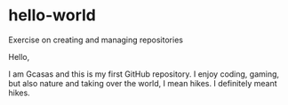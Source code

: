 # hello-world
Exercise on creating and managing repositories

Hello,

I am Gcasas and this is my first GitHub repository. I enjoy coding, gaming, but also nature and taking over the world, I mean hikes. I definitely meant hikes.
